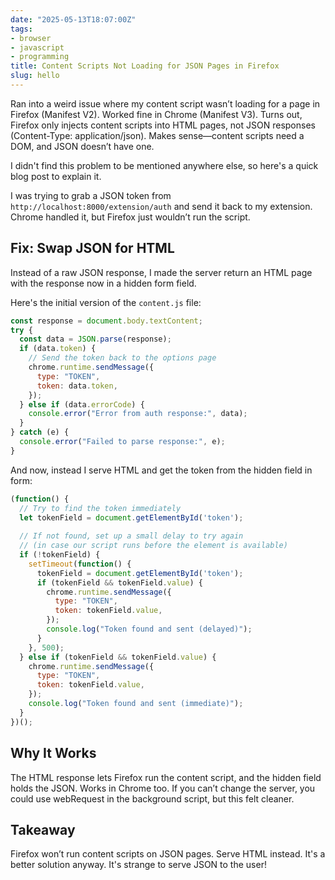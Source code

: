 ```yaml
---
date: "2025-05-13T18:07:00Z"
tags:
- browser
- javascript
- programming
title: Content Scripts Not Loading for JSON Pages in Firefox
slug: hello
---
```


Ran into a weird issue where my content script wasn’t loading for a page in Firefox (Manifest V2). Worked fine in Chrome (Manifest V3). Turns out, Firefox only injects content scripts into HTML pages, not JSON responses (Content-Type: application/json). Makes sense—content scripts need a DOM, and JSON doesn’t have one.

I didn't find this problem to be mentioned anywhere else, so here's a quick blog post to explain it.

I was trying to grab a JSON token from `http://localhost:8000/extension/auth` and send it back to my extension. Chrome handled it, but Firefox just wouldn’t run the script.

## Fix: Swap JSON for HTML

Instead of a raw JSON response, I made the server return an HTML page with the response now in a hidden form field.

Here's the initial version of the `content.js` file:

```javascript
const response = document.body.textContent;
try {
  const data = JSON.parse(response);
  if (data.token) {
    // Send the token back to the options page
    chrome.runtime.sendMessage({
      type: "TOKEN",
      token: data.token,
    });
  } else if (data.errorCode) {
    console.error("Error from auth response:", data);
  }
} catch (e) {
  console.error("Failed to parse response:", e);
}
```

And now, instead I serve HTML and get the token from the hidden field in form:

```javascript
(function() {
  // Try to find the token immediately
  let tokenField = document.getElementById('token');
  
  // If not found, set up a small delay to try again
  // (in case our script runs before the element is available)
  if (!tokenField) {
    setTimeout(function() {
      tokenField = document.getElementById('token');
      if (tokenField && tokenField.value) {
        chrome.runtime.sendMessage({
          type: "TOKEN",
          token: tokenField.value,
        });
        console.log("Token found and sent (delayed)");
      }
    }, 500);
  } else if (tokenField && tokenField.value) {
    chrome.runtime.sendMessage({
      type: "TOKEN",
      token: tokenField.value,
    });
    console.log("Token found and sent (immediate)");
  }
})();
```

## Why It Works

The HTML response lets Firefox run the content script, and the hidden field holds the JSON. Works in Chrome too. If you can’t change the server, you could use webRequest in the background script, but this felt cleaner.

## Takeaway

Firefox won’t run content scripts on JSON pages. Serve HTML instead. It's a better solution anyway. It's strange to serve JSON to the user!